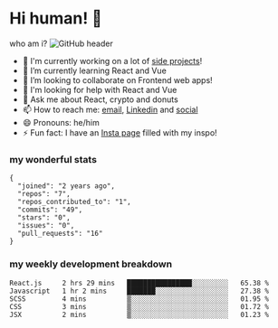 # Hi human! 👋

who am i?
![GitHub header](https://user-images.githubusercontent.com/55192108/151012546-9c2311c5-60e5-40d4-bdc5-194387898039.jpg)
- 🔭 I'm currently working on a lot of [side projects](https://www.arsh.studio)!
- 🌱 I’m currently learning React and Vue
- 👯 I’m looking to collaborate on Frontend web apps!
- 🤔 I'm looking for help with React and Vue
- 💬 Ask me about React, crypto and donuts
- 📫 How to reach me: [email](mailto:Arsh99.In@gmail.com?subject=Hi%20Human&body=What%20up%20dawgg!%20), [Linkedin](https://www.linkedin.com/in/arsh99in/) and [social](https://https://www.instagram.com/arsh.web/)
- 😄 Pronouns: he/him
- ⚡ Fun fact: I have an [Insta page](https://https://www.instagram.com/arsh.web/) filled with my inspo!

### my wonderful stats

```
{
  "joined": "2 years ago",
  "repos": "7",
  "repos_contributed_to": "1",
  "commits": "49",
  "stars": "0",
  "issues": "0",
  "pull_requests": "16"
}
```

### my weekly development breakdown

```
React.js     2 hrs 29 mins   ████████████████░░░░░░░░░   65.38 % 
Javascript   1 hr 2 mins     ███████░░░░░░░░░░░░░░░░░░   27.38 % 
SCSS         4 mins          ▒░░░░░░░░░░░░░░░░░░░░░░░░   01.95 % 
CSS          3 mins          ▒░░░░░░░░░░░░░░░░░░░░░░░░   01.72 % 
JSX          2 mins          ▒░░░░░░░░░░░░░░░░░░░░░░░░   01.23 % 
```
